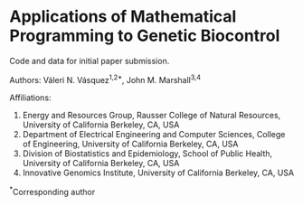 # Applications of Mathematical Programming to Genetic Biocontrol

Code and data for initial paper submission.

Authors: Váleri N. Vásquez<sup>1,2*</sup>, John M. Marshall<sup>3,4</sup>

Affiliations: 
1. Energy and Resources Group, Rausser College of Natural Resources, University of California Berkeley, CA, USA
2. Department of Electrical Engineering and Computer Sciences, College of Engineering, University of California Berkeley, CA, USA
3. Division of Biostatistics and Epidemiology, School of Public Health, University of California Berkeley, CA, USA  
4. Innovative Genomics Institute, University of California Berkeley, CA, USA

<sup>*</sup>Corresponding author
